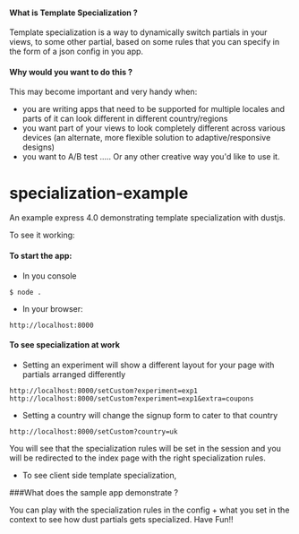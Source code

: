 #### What is Template Specialization ?
Template specialization is a way to dynamically switch partials in your views, to some other partial, based on some rules that you can specify in the form of a json config in you app.

#### Why would you want to do this ?
This may become important and very handy when:
* you are writing apps that need to be supported for multiple locales and parts of it can look different in different country/regions
* you want part of your views to look completely different across various devices (an alternate, more flexible solution to adaptive/responsive designs)
* you want to A/B test
..... Or any other creative way you'd like to use it.

# specialization-example

An example express 4.0 demonstrating template specialization with dustjs.

To see it working:

#### To start the app:
* In you console
```
$ node .
```
* In your browser:
```
http://localhost:8000
```
#### To see specialization at work
* Setting an experiment will show a different layout for your page with partials arranged differently
```
http://localhost:8000/setCustom?experiment=exp1
http://localhost:8000/setCustom?experiment=exp1&extra=coupons

```
* Setting a country will change the signup form to cater to that country

```
http://localhost:8000/setCustom?country=uk
```

You will see that the specialization rules will be set in the session and you will be redirected to the index page with the right specialization rules.

* To see client side template specialization, <TBD>

###What does the sample app demonstrate ?

You can play with the specialization rules in the config + what you set in the context to see how dust partials gets specialized. Have Fun!!
